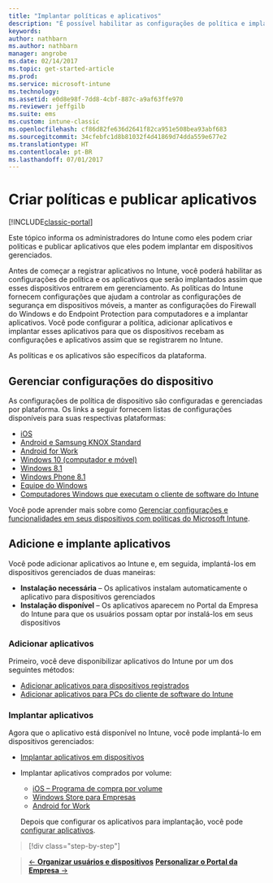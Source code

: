 ```yaml
---
title: "Implantar políticas e aplicativos"
description: "É possível habilitar as configurações de política e implantar aplicativos que serão aplicados assim que os dispositivos forem registrados no gerenciamento."
keywords: 
author: nathbarn
ms.author: nathbarn
manager: angrobe
ms.date: 02/14/2017
ms.topic: get-started-article
ms.prod: 
ms.service: microsoft-intune
ms.technology: 
ms.assetid: e0d8e98f-7dd8-4cbf-887c-a9af63ffe970
ms.reviewer: jeffgilb
ms.suite: ems
ms.custom: intune-classic
ms.openlocfilehash: cf86d82fe636d2641f82ca951e508bea93abf683
ms.sourcegitcommit: 34cfebfc1d8b81032f4d41869d74dda559e677e2
ms.translationtype: HT
ms.contentlocale: pt-BR
ms.lasthandoff: 07/01/2017
---
```

# <a name="create-policies-and-publish-apps"></a>Criar políticas e publicar aplicativos

[!INCLUDE[classic-portal](../includes/classic-portal.md)]

Este tópico informa os administradores do Intune como eles podem criar políticas e publicar aplicativos que eles podem implantar em dispositivos gerenciados.

Antes de começar a registrar aplicativos no Intune, você poderá habilitar as configurações de política e os aplicativos que serão implantados assim que esses dispositivos entrarem em gerenciamento. As políticas do Intune fornecem configurações que ajudam a controlar as configurações de segurança em dispositivos móveis, a manter as configurações do Firewall do Windows e do Endpoint Protection para computadores e a implantar aplicativos. Você pode configurar a política, adicionar aplicativos e implantar esses aplicativos para que os dispositivos recebam as configurações e aplicativos assim que se registrarem no Intune.

As políticas e os aplicativos são específicos da plataforma.

## <a name="manage-device-settings"></a>Gerenciar configurações do dispositivo

 As configurações de política de dispositivo são configuradas e gerenciadas por plataforma. Os links a seguir fornecem listas de configurações disponíveis para suas respectivas plataformas:

- [iOS](/intune-classic/deploy-use/ios-policy-settings-in-microsoft-intune)
- [Android e Samsung KNOX Standard](/intune-classic/deploy-use/android-policy-settings-in-microsoft-intune)
- [Android for Work](/intune-classic/deploy-use/android-for-work-policy-settings-in-microsoft-intune)
- [Windows 10 (computador e móvel)](/intune-classic/deploy-use/windows-10-policy-settings-in-microsoft-intune)
- [Windows 8.1](/intune-classic/deploy-use/windows-configuration-policy-settings-in-microsoft-intune)
- [Windows Phone 8.1](/intune-classic/deploy-use/windows-phone-8-1-policy-settings-in-microsoft-intune)
- [Equipe do Windows](/intune-classic/deploy-use/windows-team-configuration-policy-settings-in-microsoft-intune)
- [Computadores Windows que executam o cliente de software do Intune](/intune-classic/deploy-use/policies-to-protect-windows-pcs-in-microsoft-intune)

Você pode aprender mais sobre como [Gerenciar configurações e funcionalidades em seus dispositivos com políticas do Microsoft Intune](/intune-classic/deploy-use/manage-settings-and-features-on-your-devices-with-microsoft-intune-policies).

## <a name="add-and-deploy-apps"></a>Adicione e implante aplicativos

Você pode adicionar aplicativos ao Intune e, em seguida, implantá-los em dispositivos gerenciados de duas maneiras:
- **Instalação necessária** – Os aplicativos instalam automaticamente o aplicativo para dispositivos gerenciados
- **Instalação disponível** – Os aplicativos aparecem no Portal da Empresa do Intune para que os usuários possam optar por instalá-los em seus dispositivos

### <a name="add-apps"></a>Adicionar aplicativos

Primeiro, você deve disponibilizar aplicativos do Intune por um dos seguintes métodos:
- [Adicionar aplicativos para dispositivos registrados](/intune-classic/deploy-use/add-apps-for-mobile-devices-in-microsoft-intune)
- [Adicionar aplicativos para PCs do cliente de software do Intune](/intune-classic/deploy-use/add-apps-for-windows-pcs-in-microsoft-intune)

### <a name="deploy-apps"></a>Implantar aplicativos

Agora que o aplicativo está disponível no Intune, você pode implantá-lo em dispositivos gerenciados:
- [Implantar aplicativos em dispositivos](/intune-classic/deploy-use/deploy-use/deploy-apps-in-microsoft-intune)
- Implantar aplicativos comprados por volume:
    - [iOS – Programa de compra por volume](/intune-classic/deploy-use/manage-ios-apps-you-purchased-through-a-volume-purchase-program-with-microsoft-intune)
    - [Windows Store para Empresas](/intune-classic/deploy-use/manage-apps-you-purchased-from-the-windows-store-for-business-with-microsoft-intune)
    - [Android for Work](/intune-classic/deploy-use/android-for-work-apps)

    Depois que configurar os aplicativos para implantação, você pode [configurar aplicativos](/intune-classic/deploy-use/monitor-apps-in-microsoft-intune).

>[!div class="step-by-step"]

>[&larr; **Organizar usuários e dispositivos**](.\start-with-a-paid-subscription-to-microsoft-intune-step-5.md)       [**Personalizar o Portal da Empresa** &rarr;](/intune/company-portal-customize)  
